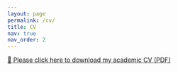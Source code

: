 ```yaml
---
layout: page
permalink: /cv/
title: CV
nav: true
nav_order: 2
---
```


[📄 Please click here to download my academic CV (PDF)](/assets/pdf/Ozgur_Aksoy_CV_website.pdf)

